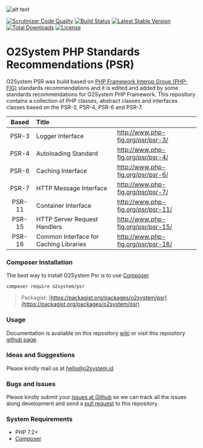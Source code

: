 ![alt text](https://repository-images.githubusercontent.com/67685587/52174180-5ca0-11ea-8f56-670a28e28481 "O2System PSR Atom")

[![Scrutinizer Code Quality](https://scrutinizer-ci.com/g/o2system/psr/badges/quality-score.png?b=master)](https://scrutinizer-ci.com/g/o2system/psr/?branch=master)
[![Build Status](https://scrutinizer-ci.com/g/o2system/psr/badges/build.png?b=master)](https://scrutinizer-ci.com/g/o2system/psr/build-status/master)
[![Latest Stable Version](https://poser.pugx.org/o2system/psr/v/stable)](https://packagist.org/packages/o2system/psr)
[![Total Downloads](https://poser.pugx.org/o2system/psr/downloads)](https://packagist.org/packages/o2system/psr)
[![License](https://poser.pugx.org/o2system/psr/license)](https://packagist.org/packages/o2system/psr)

# O2System PHP Standards Recommendations (PSR)
O2System PSR was build based on [PHP Framework Interop Group (PHP-FIG)](http://php-fig.org) standards recommendations and it is edited and added by some standards recommendations for O2System PHP Framework.
This repository contains a collection of PHP classes, abstract classes and interfaces classes based on the PSR-3, PSR-4, PSR-6 and PSR-7.

| Based | Title | &nbsp; |
| :-------------: |:-------------|:-----|
| PSR-3 | Logger Interface | http://www.php-fig.org/psr/psr-3/ |
| PSR-4 | Autoloading Standard | http://www.php-fig.org/psr/psr-4/ |
| PSR-6 | Caching Interface | http://www.php-fig.org/psr/psr-6/ |
| PSR-7 | HTTP Message Interface | http://www.php-fig.org/psr/psr-7/ |
| PSR-11 | Container Interface | http://www.php-fig.org/psr/psr-11/ |
| PSR-15 | HTTP Server Request Handlers | http://www.php-fig.org/psr/psr-15/ |
| PSR-16 | Common Interface for Caching Libraries | http://www.php-fig.org/psr/psr-16/ |

### Composer Installation
The best way to install O2System Psr is to use [Composer](https://getcomposer.org)
```
composer require o2system/psr
```
> Packagist: [https://packagist.org/packages/o2system/psr](https://packagist.org/packages/o2system/psr)

### Usage
Documentation is available on this repository [wiki](https://github.com/o2system/psr/wiki) or visit this repository [github page](https://o2system.github.io/psr).

### Ideas and Suggestions
Please kindly mail us at [hello@o2system.id](mailto:hello@o2system.id])

### Bugs and Issues
Please kindly submit your [issues at Github](http://github.com/o2system/psr/issues) so we can track all the issues along development and send a [pull request](http://github.com/o2system/psr/pulls) to this repository.

### System Requirements
- PHP 7.2+
- [Composer](https://getcomposer.org)
